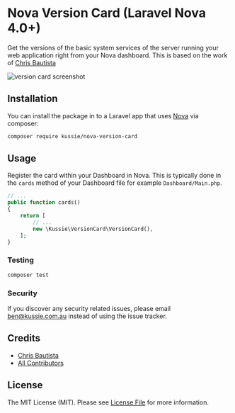 # Nova Version Card (Laravel Nova 4.0+)

Get the versions of the basic system services of the server running your web application right from your Nova dashboard.  This is based on the work of [Chris Bautista](https://github.com/CoreProc/nova-system-info-card)

![version card screenshot](https://github.com/Kussie/nova-version-card/blob/main/screenshot.png?raw=true)

## Installation

You can install the package in to a Laravel app that uses [Nova](https://nova.laravel.com) via composer:

```bash
composer require kussie/nova-version-card
```

## Usage

Register the card within your Dashboard in Nova. This is typically done in the `cards` method of your Dashboard file for example `Dashboard/Main.php`.

```php
// ...
public function cards()
{
    return [
        // ...
        new \Kussie\VersionCard\VersionCard(),
    ];
}
```

### Testing

``` bash
composer test
```

### Security

If you discover any security related issues, please email ben@kussie.com.au instead of using the issue tracker.

## Credits

- [Chris Bautista](https://github.com/chrisbjr)
- [All Contributors](../../contributors)

## License

The MIT License (MIT). Please see [License File](LICENSE.md) for more information.